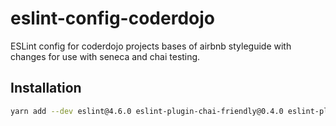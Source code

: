 # eslint-config-coderdojo

ESLint config for coderdojo projects bases of airbnb styleguide with changes for use with seneca and
chai testing.

## Installation

```bash
yarn add --dev eslint@4.6.0 eslint-plugin-chai-friendly@0.4.0 eslint-plugin-import@2.7.0 eslint-plugin-jsx-a11y@5.1.1 eslint-plugin-react@7.3.0 eslint-config-coderdojo
```
